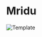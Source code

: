 # Mridu

![Template](https://github.com/MriduJain/Mridu/assets/152858804/1120d43a-4092-45ab-8a15-160beba20fe7)
